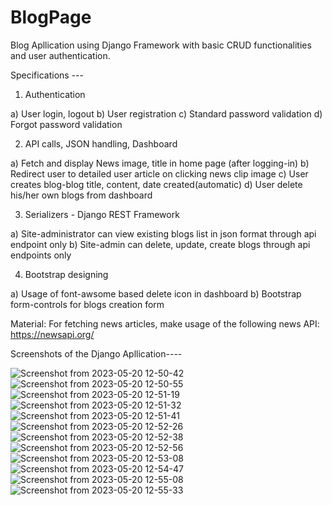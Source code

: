 # BlogPage
Blog Apllication using Django Framework with basic CRUD functionalities and user authentication.

Specifications ---

1. Authentication

  a) User login, logout
  b) User registration
  c) Standard password validation
  d) Forgot password validation

2. API calls, JSON handling, Dashboard

  a) Fetch and display News image, title in home page (after logging-in)
  b) Redirect user to detailed user article on clicking news clip image
  c) User creates blog-blog title, content, date created(automatic)
  d) User delete his/her own blogs from dashboard
  
3. Serializers - Django REST Framework

  a) Site-administrator can view existing blogs list in json format through api
  endpoint only
  b) Site-admin can delete, update, create blogs through api endpoints only
  
4. Bootstrap designing

  a) Usage of font-awsome based delete icon in dashboard
  b) Bootstrap form-controls for blogs creation form

Material: For fetching news articles, make usage of the following news API: https://newsapi.org/

Screenshots of the Django Apllication----




![Screenshot from 2023-05-20 12-50-42](https://github.com/Somvit09/BlogPage/assets/91347841/45634453-f219-41c8-bca8-5a6ae58d0258)
![Screenshot from 2023-05-20 12-50-55](https://github.com/Somvit09/BlogPage/assets/91347841/88e4180c-076c-4d00-ad42-4827790d863d)
![Screenshot from 2023-05-20 12-51-19](https://github.com/Somvit09/BlogPage/assets/91347841/f0571597-442a-4ac2-86c0-a77278c50383)
![Screenshot from 2023-05-20 12-51-32](https://github.com/Somvit09/BlogPage/assets/91347841/0d953828-aef0-4c0c-8e27-64886d0a6b1b)
![Screenshot from 2023-05-20 12-51-41](https://github.com/Somvit09/BlogPage/assets/91347841/43143cca-66da-415d-90ca-bea5f2754b3c)
![Screenshot from 2023-05-20 12-52-26](https://github.com/Somvit09/BlogPage/assets/91347841/300f97ec-b698-45ec-a05a-31155e8f8065)
![Screenshot from 2023-05-20 12-52-38](https://github.com/Somvit09/BlogPage/assets/91347841/ee22d57c-6e37-46be-8dcf-19de8a708113)
![Screenshot from 2023-05-20 12-52-56](https://github.com/Somvit09/BlogPage/assets/91347841/afc0b369-9a03-46fc-b577-82487a1e2dfd)
![Screenshot from 2023-05-20 12-53-08](https://github.com/Somvit09/BlogPage/assets/91347841/4c342d6e-5420-429c-ac06-2aa02a1c6c31)
![Screenshot from 2023-05-20 12-54-47](https://github.com/Somvit09/BlogPage/assets/91347841/cca68b6a-847a-4439-8ea5-b430cbe34907)
![Screenshot from 2023-05-20 12-55-08](https://github.com/Somvit09/BlogPage/assets/91347841/4f32d83c-1508-4b49-8a60-8354dc824506)
![Screenshot from 2023-05-20 12-55-33](https://github.com/Somvit09/BlogPage/assets/91347841/4dd237a2-5466-47a1-89e7-8ef4cb4fd728)



























